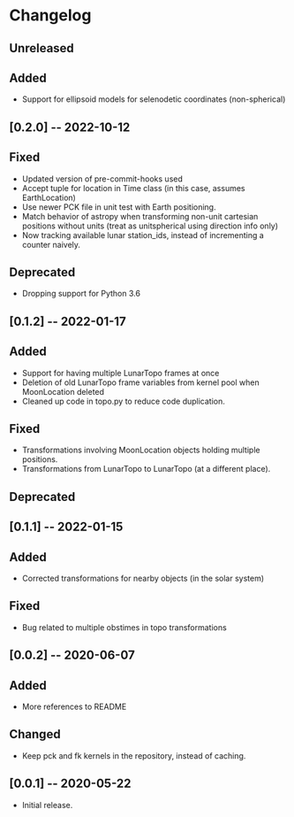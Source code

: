# Changelog

## Unreleased

## Added
- Support for ellipsoid models for selenodetic coordinates (non-spherical)

## [0.2.0] -- 2022-10-12

## Fixed
- Updated version of pre-commit-hooks used
- Accept tuple for location in Time class (in this case, assumes EarthLocation)
- Use newer PCK file in unit test with Earth positioning.
- Match behavior of astropy when transforming non-unit cartesian positions without units (treat as unitspherical using direction info only)
- Now tracking available lunar station_ids, instead of incrementing a counter naively.

## Deprecated
- Dropping support for Python 3.6

## [0.1.2] -- 2022-01-17

## Added
- Support for having multiple LunarTopo frames at once
- Deletion of old LunarTopo frame variables from kernel pool when MoonLocation deleted
- Cleaned up code in topo.py to reduce code duplication.

## Fixed
- Transformations involving MoonLocation objects holding multiple positions.
- Transformations from LunarTopo to LunarTopo (at a different place).

## Deprecated

## [0.1.1] -- 2022-01-15

## Added
- Corrected transformations for nearby objects (in the solar system)

## Fixed
- Bug related to multiple obstimes in topo transformations

## [0.0.2] -- 2020-06-07

## Added
- More references to README

## Changed
- Keep pck and fk kernels in the repository, instead of caching.

## [0.0.1] -- 2020-05-22
- Initial release.
